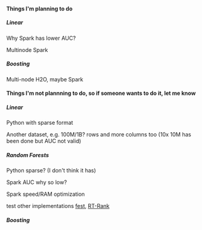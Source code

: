 


#### Things I'm planning to do


##### Linear

Why Spark has lower AUC? 

Multinode Spark


##### Boosting

Multi-node H2O, maybe Spark



#### Things I'm not plannning to do, so if someone wants to do it, let me know 



##### Linear

Python with sparse format

Another dataset, e.g. 100M/1B? rows and more columns too (10x 10M has been done
but AUC not valid)



##### Random Forests

Python sparse? (I don't think it has)

Spark AUC why so low?

Spark speed/RAM optimization

test other implementations [fest](http://lowrank.net/nikos/fest/), 
[RT-Rank](https://sites.google.com/site/rtranking/home)


##### Boosting



